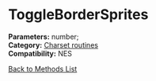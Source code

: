 # ToggleBorderSprites

**Parameters:** number;  
**Category:** [Charset routines](../categories/charset_routines.md)  
**Compatibility:** NES  


[Back to Methods List](../../SUMMARY.md)
